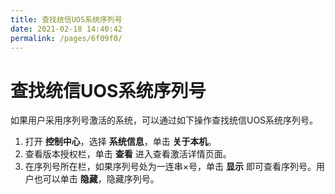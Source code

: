 ```yaml
---
title: 查找统信UOS系统序列号
date: 2021-02-18 14:40:42
permalink: /pages/6f09f0/
---
```

# 查找统信UOS系统序列号

如果用户采用序列号激活的系统，可以通过如下操作查找统信UOS系统序列号。

1. 打开 **控制中心**，选择 **系统信息**，单击 **关于本机**。
2. 查看版本授权栏，单击 **查看** 进入查看激活详情页面。
3. 在序列号所在栏，如果序列号处为一连串×号，单击 **显示** 即可查看序列号。用户也可以单击 **隐藏**，隐藏序列号。



